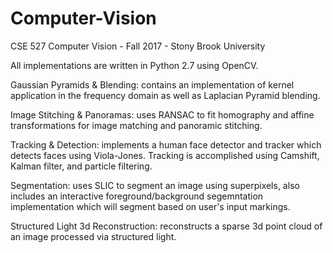 # Computer-Vision
CSE 527 Computer Vision - Fall 2017 - Stony Brook University

All implementations are written in Python 2.7 using OpenCV.

Gaussian Pyramids & Blending: contains an implementation of kernel application in the frequency domain as well as Laplacian Pyramid blending.

Image Stitching & Panoramas: uses RANSAC to fit homography and affine transformations for image matching and panoramic stitching.

Tracking & Detection: implements a human face detector and tracker which detects faces using Viola-Jones.  Tracking is accomplished using Camshift, Kalman filter, and particle filtering.

Segmentation: uses SLIC to segment an image using superpixels, also includes an interactive foreground/background segemntation implementation which will segment based on user's input markings.

Structured Light 3d Reconstruction: reconstructs a sparse 3d point cloud of an image processed via structured light.
